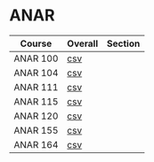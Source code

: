 # ANAR

| Course | Overall | Section |
| ------ | ------- | ------- |
| ANAR 100 | [csv](https://github.com/UCSD-Historical-Enrollment-Data/2024Spring/blob/main/overall/ANAR%20100.csv) |  |
| ANAR 104 | [csv](https://github.com/UCSD-Historical-Enrollment-Data/2024Spring/blob/main/overall/ANAR%20104.csv) |  |
| ANAR 111 | [csv](https://github.com/UCSD-Historical-Enrollment-Data/2024Spring/blob/main/overall/ANAR%20111.csv) |  |
| ANAR 115 | [csv](https://github.com/UCSD-Historical-Enrollment-Data/2024Spring/blob/main/overall/ANAR%20115.csv) |  |
| ANAR 120 | [csv](https://github.com/UCSD-Historical-Enrollment-Data/2024Spring/blob/main/overall/ANAR%20120.csv) |  |
| ANAR 155 | [csv](https://github.com/UCSD-Historical-Enrollment-Data/2024Spring/blob/main/overall/ANAR%20155.csv) |  |
| ANAR 164 | [csv](https://github.com/UCSD-Historical-Enrollment-Data/2024Spring/blob/main/overall/ANAR%20164.csv) |  |
